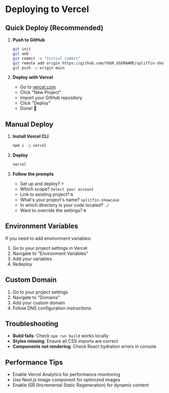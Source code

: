 # Deploying to Vercel

## Quick Deploy (Recommended)

1. **Push to GitHub**
   ```bash
   git init
   git add .
   git commit -m "Initial commit"
   git remote add origin https://github.com/YOUR_USERNAME/splitfin-showcase.git
   git push -u origin main
   ```

2. **Deploy with Vercel**
   - Go to [vercel.com](https://vercel.com)
   - Click "New Project"
   - Import your GitHub repository
   - Click "Deploy"
   - Done! 🎉

## Manual Deploy

1. **Install Vercel CLI**
   ```bash
   npm i -g vercel
   ```

2. **Deploy**
   ```bash
   vercel
   ```

3. **Follow the prompts**
   - Set up and deploy? `Y`
   - Which scope? `Select your account`
   - Link to existing project? `N`
   - What's your project's name? `splitfin-showcase`
   - In which directory is your code located? `./`
   - Want to override the settings? `N`

## Environment Variables

If you need to add environment variables:

1. Go to your project settings in Vercel
2. Navigate to "Environment Variables"
3. Add your variables
4. Redeploy

## Custom Domain

1. Go to your project settings
2. Navigate to "Domains"
3. Add your custom domain
4. Follow DNS configuration instructions

## Troubleshooting

- **Build fails**: Check `npm run build` works locally
- **Styles missing**: Ensure all CSS imports are correct
- **Components not rendering**: Check React hydration errors in console

## Performance Tips

- Enable Vercel Analytics for performance monitoring
- Use Next.js Image component for optimized images
- Enable ISR (Incremental Static Regeneration) for dynamic content